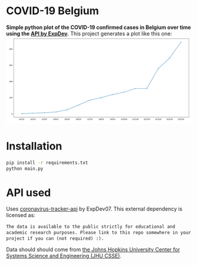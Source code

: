 # COVID-19 Belgium
**Simple python plot of the COVID-19 confirmed cases in Belgium over time using the [API by ExpDev](https://github.com/ExpDev07/coronavirus-tracker-api).**
This project generates a plot like this one:
![Example](./example.png)

# Installation
```bash
pip install -r requirements.txt
python main.py
```
# API used
Uses [coronavirus-tracker-api](https://github.com/ExpDev07/coronavirus-tracker-api) by ExpDev07. This external dependency is licensed as:
```
The data is available to the public strictly for educational and academic research purposes. Please link to this repo somewhere in your project if you can (not required) :).
```

Data should should come from [the Johns Hopkins University Center for Systems Science and Engineering (JHU CSSE)](https://github.com/CSSEGISandData/COVID-19).
